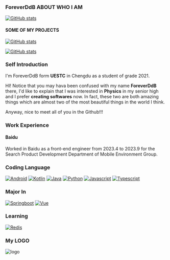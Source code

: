 ### ForeverDdB  ABOUT WHO I AM
[![GitHub stats](https://github-readme-stats-k8iy7fqrj-foreverddb.vercel.app/api?username=Foreverddb&show_icons=true&bg_color=30,e96443,904e95&title_color=fff&text_color=fff)](https://github.com/Foreverddb)

#### SOME OF MY PROJECTS

[![GitHub stats](https://github-readme-stats-k8iy7fqrj-foreverddb.vercel.app/api/pin/?username=Foreverddb&show_icons=true&repo=uestc_login&bg_color=30,e96443,904e95&title_color=fff&text_color=fff)](https://github.com/Foreverddb/uestc_login)

[![GitHub stats](https://github-readme-stats-k8iy7fqrj-foreverddb.vercel.app/api/pin/?username=Foreverddb&show_icons=true&repo=ddbind&bg_color=30,e96443,904e95&title_color=fff&text_color=fff)](https://github.com/Foreverddb/ddbind)


### Self Introduction

I'm ForeverDdB form **UESTC** in Chengdu as a student of grade 2021.

HI! Notice that you may hava been confused with my name **ForeverDdB** there, I'd like to explain that I was interested in **Physics** in my senior high and I prefer **creating softwares** now. In fact, these two are both amazing things which are almost two of the most beautiful things in the world I think.

Anyway, nice to meet all of you in the Github!!!

### Work Experience

#### Baidu

Worked in Baidu as a front-end engineer from 2023.4 to 2023.9 for the Search Product Development Department of Mobile Environment Group.

### Coding Language

[![Android](https://img.shields.io/badge/-Android-3DDC84?style=flat&logo=Android&logoColor=white)](#)
[![Kotlin](https://img.shields.io/badge/-Kotlin-7F52FF?style=flat&logo=kotlin&logoColor=white)](#)
[![Java](https://img.shields.io/badge/-Java-007396?style=flat&logo=java&logoColor=white)](#)
[![Python](https://img.shields.io/badge/-Python-777BB4?style=flat&logo=python&logoColor=white)](#)
[![Javascript](https://img.shields.io/badge/-Javascript-ffcc66?style=flat&logo=javascript&logoColor=white)](#)
[![Typescript](https://img.shields.io/badge/-Typescript-aaccff?style=flat&logo=typescript&logoColor=white)](#)

### Major In

[![Springboot](https://img.shields.io/badge/-Springboot-00cc00?style=flat&logo=springboot&logoColor=white)](#)
[![Vue](https://img.shields.io/badge/-VueJs-003300?style=flat&logo=vue.js&logoColor=white)](#)

### Learning

[![Redis](https://img.shields.io/badge/-Redis-ff0000?style=flat&logo=redis&logoColor=white)](#)

### My LOGO
![logo](https://user-images.githubusercontent.com/60093071/165962194-d69d139d-0715-4a20-af6e-b1f9aece6e31.png)

